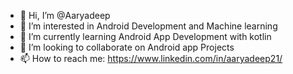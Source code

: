- 👋 Hi, I’m @Aaryadeep
- 👀 I’m interested in Android Development and Machine learning
- 🌱 I’m currently learning Android App Development with kotlin
- 💞️ I’m looking to collaborate on Android app Projects
- 📫 How to reach me: https://www.linkedin.com/in/aaryadeep21/

<!---
Aaryadeep/Aaryadeep is a ✨ special ✨ repository because its `README.md` (this file) appears on your GitHub profile.
You can click the Preview link to take a look at your changes.
--->

